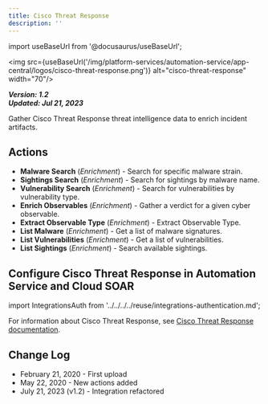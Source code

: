 ```yaml
---
title: Cisco Threat Response
description: ''
---
```

import useBaseUrl from '@docusaurus/useBaseUrl';

<img src={useBaseUrl('/img/platform-services/automation-service/app-central/logos/cisco-threat-response.png')} alt="cisco-threat-response" width="70"/>

***Version: 1.2  
Updated: Jul 21, 2023***

Gather Cisco Threat Response threat intelligence data to enrich incident artifacts.

## Actions

* **Malware Search** (*Enrichment*) - Search for specific malware strain.
* **Sightings Search** (*Enrichment*) - Search for sightings by malware name.
* **Vulnerability Search** (*Enrichment*) - Search for vulnerabilities by vulnerability type.
* **Enrich Observables** (*Enrichment*) - Gather a verdict for a given cyber observable.
* **Extract Observable Type** (*Enrichment*) - Extract Observable Type.
* **List Malware** (*Enrichment*) - Get a list of malware signatures.
* **List Vulnerabilities** (*Enrichment*) - Get a list of vulnerabilities.
* **List Sightings** (*Enrichment*) - Search available sightings.

## Configure Cisco Threat Response in Automation Service and Cloud SOAR

import IntegrationsAuth from '../../../../reuse/integrations-authentication.md';

<IntegrationsAuth/>

For information about Cisco Threat Response, see [Cisco Threat Response documentation](https://ciscosecurity-sx-00-integration-workflows.readthedocs-hosted.com/en/latest/threatresponse/api_intro/api_client.html).

## Change Log

* February 21, 2020 - First upload
* May 22, 2020 - New actions added
* July 21, 2023 (v1.2) - Integration refactored
